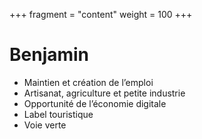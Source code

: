 +++
fragment = "content"
weight = 100
+++


# Benjamin
* Maintien et création de l’emploi
* Artisanat, agriculture et petite industrie
* Opportunité de l’économie digitale
* Label touristique
* Voie verte
